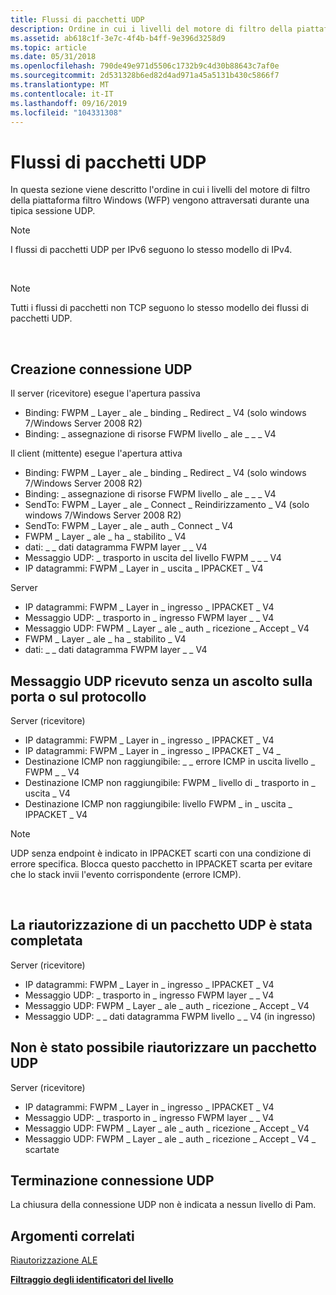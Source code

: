 ```yaml
---
title: Flussi di pacchetti UDP
description: Ordine in cui i livelli del motore di filtro della piattaforma filtro Windows (WFP) vengono attraversati durante una tipica sessione UDP.
ms.assetid: ab618c1f-3e7c-4f4b-b4ff-9e396d3258d9
ms.topic: article
ms.date: 05/31/2018
ms.openlocfilehash: 790de49e971d5506c1732b9c4d30b88643c7af0e
ms.sourcegitcommit: 2d531328b6ed82d4ad971a45a5131b430c5866f7
ms.translationtype: MT
ms.contentlocale: it-IT
ms.lasthandoff: 09/16/2019
ms.locfileid: "104331308"
---
```

# <a name="udp-packet-flows"></a>Flussi di pacchetti UDP

In questa sezione viene descritto l'ordine in cui i livelli del motore di filtro della piattaforma filtro Windows (WFP) vengono attraversati durante una tipica sessione UDP.

> [!Note]  
> I flussi di pacchetti UDP per IPv6 seguono lo stesso modello di IPv4.

 

> [!Note]  
> Tutti i flussi di pacchetti non TCP seguono lo stesso modello dei flussi di pacchetti UDP.

 

## <a name="udp-connection-establishment"></a>Creazione connessione UDP

<dl> Il server (ricevitore) esegue l'apertura passiva

-   Binding: FWPM \_ Layer \_ ale \_ binding \_ Redirect \_ V4 (solo windows 7/Windows Server 2008 R2)
-   Binding: \_ assegnazione di risorse FWPM livello \_ ale \_ \_ \_ V4

  
Il client (mittente) esegue l'apertura attiva

-   Binding: FWPM \_ Layer \_ ale \_ binding \_ Redirect \_ V4 (solo windows 7/Windows Server 2008 R2)
-   Binding: \_ assegnazione di risorse FWPM livello \_ ale \_ \_ \_ V4
-   SendTo: FWPM \_ Layer \_ ale \_ Connect \_ Reindirizzamento \_ V4 (solo windows 7/Windows Server 2008 R2)
-   SendTo: FWPM \_ Layer \_ ale \_ auth \_ Connect \_ V4
-   FWPM \_ Layer \_ ale \_ ha \_ stabilito \_ V4
-   dati: \_ \_ dati datagramma FWPM layer \_ \_ V4
-   Messaggio UDP: \_ trasporto in uscita del livello FWPM \_ \_ \_ V4
-   IP datagrammi: FWPM \_ Layer in \_ uscita \_ IPPACKET \_ V4

  
Server

-   IP datagrammi: FWPM \_ Layer in \_ ingresso \_ IPPACKET \_ V4
-   Messaggio UDP: \_ trasporto in \_ ingresso FWPM layer \_ \_ V4
-   Messaggio UDP: FWPM \_ Layer \_ ale \_ auth \_ ricezione \_ Accept \_ V4
-   FWPM \_ Layer \_ ale \_ ha \_ stabilito \_ V4
-   dati: \_ \_ dati datagramma FWPM layer \_ \_ V4

  
</dl>

## <a name="udp-message-received-with-no-one-listening-on-the-port-or-protocol"></a>Messaggio UDP ricevuto senza un ascolto sulla porta o sul protocollo

Server (ricevitore)

-   IP datagrammi: FWPM \_ Layer in \_ ingresso \_ IPPACKET \_ V4
-   IP datagrammi: FWPM \_ Layer in \_ ingresso \_ IPPACKET \_ V4 \_
-   Destinazione ICMP non raggiungibile: \_ \_ errore ICMP in uscita livello \_ FWPM \_ \_ V4
-   Destinazione ICMP non raggiungibile: FWPM \_ livello di \_ trasporto in \_ uscita \_ V4
-   Destinazione ICMP non raggiungibile: livello FWPM \_ in \_ uscita \_ IPPACKET \_ V4

> [!Note]  
> UDP senza endpoint è indicato in IPPACKET scarti con una condizione di errore specifica. Blocca questo pacchetto in IPPACKET scarta per evitare che lo stack invii l'evento corrispondente (errore ICMP).

 

## <a name="successful-reauthorization-of-a-udp-packet"></a>La riautorizzazione di un pacchetto UDP è stata completata

Server (ricevitore)

-   IP datagrammi: FWPM \_ Layer in \_ ingresso \_ IPPACKET \_ V4
-   Messaggio UDP: \_ trasporto in \_ ingresso FWPM layer \_ \_ V4
-   Messaggio UDP: FWPM \_ Layer \_ ale \_ auth \_ ricezione \_ Accept \_ V4
-   Messaggio UDP: \_ \_ dati datagramma FWPM livello \_ \_ V4 (in ingresso)

## <a name="failed-reauthorization-of-a-udp-packet"></a>Non è stato possibile riautorizzare un pacchetto UDP

Server (ricevitore)

-   IP datagrammi: FWPM \_ Layer in \_ ingresso \_ IPPACKET \_ V4
-   Messaggio UDP: \_ trasporto in \_ ingresso FWPM layer \_ \_ V4
-   Messaggio UDP: FWPM \_ Layer \_ ale \_ auth \_ ricezione \_ Accept \_ V4
-   Messaggio UDP: FWPM \_ Layer \_ ale \_ auth \_ ricezione \_ Accept \_ V4 \_ scartate

## <a name="udp-connection-termination"></a>Terminazione connessione UDP

La chiusura della connessione UDP non è indicata a nessun livello di Pam.

## <a name="related-topics"></a>Argomenti correlati

<dl> <dt>

[Riautorizzazione ALE](ale-re-authorization.md)
</dt> <dt>

[**Filtraggio degli identificatori del livello**](management-filtering-layer-identifiers-.md)
</dt> </dl>

 

 




